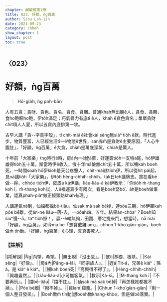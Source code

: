 ```yaml
---
chapter: 鹹酸甜第1冊
title: 023. 好額，ǹg百萬
author: Siau Lah-jih
date: 2021-09-23
category: chheh
show_chapter: 1
layout: post
toc: true
---
```

  
## 〈023〉
# 好額，ǹg百萬
>**Hó-gia̍h, ǹg pah-bān**
 
人有五貪：貪財、貪色、貪名、貪食、貪睏。普通khah無出脫ê人，貪食、貪睏，食ho͘飽睏ho͘飽，伊to̍h滿足；巧氣骨力有底tì ê人，khah ē貪色貪名；單單貪財chit項人人愛，所以五貪內底排第一坎。

古早人講「貪--字貧字殼」，tī chit-mái ê社會kài sêng無siáⁿ tio̍h ê款，時代進步，物質豐富，人已經生活tī一ê物慾ê世界，sán赤m̄是貪財ê主要原因，「人心牛腹肚」，「好額，ǹg百萬」ê大貪，chiah是萬底深坑，chiah是驚人。

十年前「大家樂」tng時行ê時，房á內一ê姪á輩，好運簽tio̍h一支特á尾，hō͘伊雄雄得tio̍h五十萬，斯當時伊ê收入，儉十年mā儉無chit五十萬，所以暢kah boeh死，一時間soah hō͘伊kioh是天公疼戇人，chit-mái疼tio̍h伊，所以從hit pái起，見nā講tio̍h「大家樂」，伊to̍h hèng-chhih-chhih，ta̍k日teh講牌支。實在看bē做--得，chhōe tio̍h伊，皮皮á kā伊講，liâu-liâu-á kā伊教示：「你tio̍h m̄-thang koh ī，m̄-thang koh試，人ê福運真少有兩次，看是boeh娶bó͘，a̍h是boeh做事業，認真phah-piàⁿ做正經頭路khah有理。」

人講運氣nā到，仙擋都擋bē-tiâu，仙sak mā sak bē掉，連sòa三期，hō͘伊贏kah póe bē離，從án-ne liâu--落-去，一po̍ah四、五年。結果án-chóaⁿ？Boeh知siuⁿ慢--ā，taⁿ tio̍h慘！，贏--ê輸無夠，田園、厝宅提來鬥，想當時，nā mài「好額，ǹg百萬」，如今mā bē「想貪戴雞lam」，chhun 1-kho͘ giàn-giàn，boeh做m̄ tín動。「好額，ǹg百萬」ê心理，真真害死人。

### 【註解】

|詞|解說|
|Ǹg|向望，希望。|
|無出脫|『沒出息』。|
|底tì|基礎，根基。|
|Kài sêng|『好像』。|
|房á內|Pâng-á-lāi，『同宗族人』。|
|姪á|Ti̍t-á，兄弟ê  kiáⁿ；孫á，是 kiáⁿ ê  kiáⁿ。|
|暢kah boeh死|『高興得不得了』。|
|Hèng-chhih-chhih|『興趣盎然』。|
|Liâu-liâu-á|小可無客氣。|
|教示|Kà-sī。|
|M̄-thang koh ī|『不要再玩』。|
|擋bē-tiâu|『擋不住』。|
|仙sak mā sak bē掉|『再怎樣推都推不掉』。|
|Póe bē離|『撥不掉』。|
|雞lam|雞籠。|
|Chhun 1-kho͘ giàn-giàn|『剩一個人整日發呆』。|
|Boeh做m̄ tín動|想boeh做khang-khòe，但是做bē落實。|
